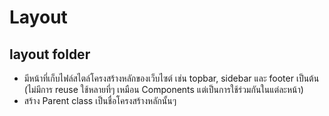# Layout

## layout folder
* มีหน้าที่เก็บไฟล์สไตล์โครงสร้างหลักของเว็บไซต์ เช่น topbar, sidebar และ footer เป็นต้น (ไม่มีการ reuse ใช้หลายที่ๆ เหมือน Components แต่เป็นการใช้ร่วมกันในแต่ละหน้า)
* สร้าง Parent class เป็นชื่อโครงสร้างหลักนั้นๆ
